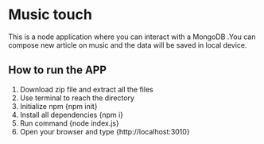 
# Music touch

This is a node application where you can interact with a MongoDB .You can compose new article on music and the data will be saved in local device.



## How to run the APP

<ol>
  <li>Download zip file and extract all the files</li>
  <li>Use terminal to reach the directory </li>
  <li>Initialize npm {npm init}</li>
  <li>Install all dependencies {npm i}</li>
  <li>Run command {node index.js}</li>
  <li>Open your browser and type {http://localhost:3010}</li>
</ol>
